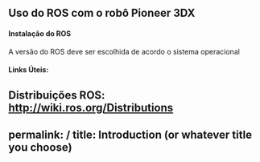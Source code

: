 ## Uso do ROS com o robô Pioneer 3DX

#### Instalação do ROS
A versão do ROS deve ser escolhida de acordo o sistema operacional 




#### Links Úteis:
**Distribuições ROS:** http://wiki.ros.org/Distributions
---
permalink: /
title: Introduction (or whatever title you choose)
---
